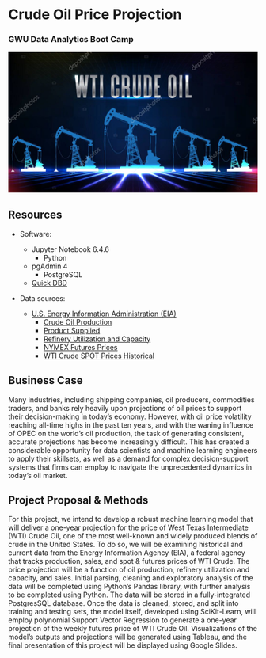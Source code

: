 # Crude Oil Price Projection
### GWU Data Analytics Boot Camp

![plot](./Images/wti.jpeg) 



## Resources
- Software:
   - Jupyter Notebook 6.4.6
      - Python
   - pgAdmin 4
      - PostgreSQL
   - [Quick DBD](https://www.quickdatabasediagrams.com/) 
   
- Data sources:
   - [U.S. Energy Information Administration (EIA)](https://www.eia.gov/)
      - [Crude Oil Production](https://www.eia.gov/dnav/pet/pet_crd_crpdn_adc_mbbl_m.htm)
      - [Product Supplied](https://www.eia.gov/dnav/pet/pet_cons_psup_dc_nus_mbbl_m.htm)
      - [Refinery Utilization and Capacity](https://www.eia.gov/dnav/pet/pet_pnp_unc_dcu_nus_m.htm)
      - [NYMEX Futures Prices](https://www.eia.gov/dnav/pet/pet_pri_fut_s1_m.htm)
      - [WTI Crude SPOT Prices Historical](https://www.eia.gov/dnav/pet/pet_pri_spt_s1_m.htm)



## Business Case

Many industries, including shipping companies, oil producers, commodities traders, and banks rely heavily upon projections of oil prices to support their decision-making in today’s economy. However, with oil price volatility reaching all-time highs in the past ten years, and with the waning influence of OPEC on the world’s oil production, the task of generating consistent, accurate projections has become increasingly difficult. This has created a considerable opportunity for data scientists and machine learning engineers to apply their skillsets, as well as a demand for complex decision-support systems that firms can employ to navigate the unprecedented dynamics in today’s oil market.

## Project Proposal & Methods

For this project, we intend to develop a robust machine learning model that will deliver a one-year projection for the price of West Texas Intermediate (WTI) Crude Oil, one of the most well-known and widely produced blends of crude in the United States. To do so, we will be examining historical and current data from the Energy Information Agency (EIA), a federal agency that tracks production, sales, and spot & futures prices of WTI Crude. The price projection will be a function of oil production, refinery utilization and capacity, and sales. 
Initial parsing, cleaning and exploratory analysis of the data will be completed using Python’s Pandas library, with further analysis to be completed using Python. The data will be stored in a fully-integrated PostgresSQL database. Once the data is cleaned, stored, and split into training and testing sets, the model itself, developed using SciKit-Learn, will employ polynomial Support Vector Regression to generate a one-year projection of the weekly futures price of WTI Crude Oil. Visualizations of the model’s outputs and projections will be generated using Tableau, and the final presentation of this project will be displayed using Google Slides. 

